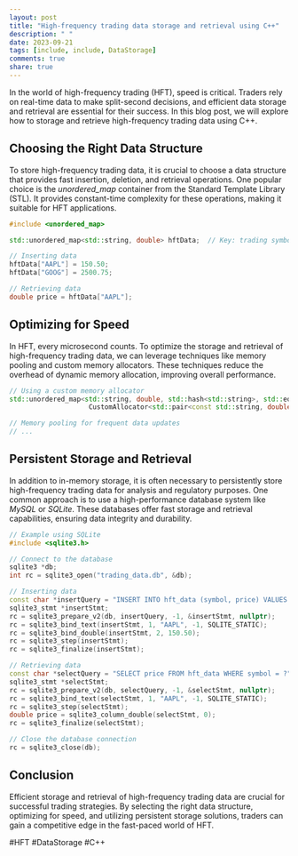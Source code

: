 ```yaml
---
layout: post
title: "High-frequency trading data storage and retrieval using C++"
description: " "
date: 2023-09-21
tags: [include, include, DataStorage]
comments: true
share: true
---
```


In the world of high-frequency trading (HFT), speed is critical. Traders rely on real-time data to make split-second decisions, and efficient data storage and retrieval are essential for their success. In this blog post, we will explore how to storage and retrieve high-frequency trading data using C++.

## Choosing the Right Data Structure
To store high-frequency trading data, it is crucial to choose a data structure that provides fast insertion, deletion, and retrieval operations. One popular choice is the *unordered_map* container from the Standard Template Library (STL). It provides constant-time complexity for these operations, making it suitable for HFT applications.

```cpp
#include <unordered_map>

std::unordered_map<std::string, double> hftData;  // Key: trading symbol, Value: trading price

// Inserting data
hftData["AAPL"] = 150.50;
hftData["GOOG"] = 2500.75;

// Retrieving data
double price = hftData["AAPL"];
```

## Optimizing for Speed
In HFT, every microsecond counts. To optimize the storage and retrieval of high-frequency trading data, we can leverage techniques like memory pooling and custom memory allocators. These techniques reduce the overhead of dynamic memory allocation, improving overall performance.

```cpp
// Using a custom memory allocator
std::unordered_map<std::string, double, std::hash<std::string>, std::equal_to<std::string>,
                    CustomAllocator<std::pair<const std::string, double>>> hftData;

// Memory pooling for frequent data updates
// ...
```

## Persistent Storage and Retrieval
In addition to in-memory storage, it is often necessary to persistently store high-frequency trading data for analysis and regulatory purposes. One common approach is to use a high-performance database system like *MySQL* or *SQLite*. These databases offer fast storage and retrieval capabilities, ensuring data integrity and durability.

```cpp
// Example using SQLite
#include <sqlite3.h>

// Connect to the database
sqlite3 *db;
int rc = sqlite3_open("trading_data.db", &db);

// Inserting data
const char *insertQuery = "INSERT INTO hft_data (symbol, price) VALUES (?, ?)";
sqlite3_stmt *insertStmt;
rc = sqlite3_prepare_v2(db, insertQuery, -1, &insertStmt, nullptr);
rc = sqlite3_bind_text(insertStmt, 1, "AAPL", -1, SQLITE_STATIC);
rc = sqlite3_bind_double(insertStmt, 2, 150.50);
rc = sqlite3_step(insertStmt);
rc = sqlite3_finalize(insertStmt);

// Retrieving data
const char *selectQuery = "SELECT price FROM hft_data WHERE symbol = ?";
sqlite3_stmt *selectStmt;
rc = sqlite3_prepare_v2(db, selectQuery, -1, &selectStmt, nullptr);
rc = sqlite3_bind_text(selectStmt, 1, "AAPL", -1, SQLITE_STATIC);
rc = sqlite3_step(selectStmt);
double price = sqlite3_column_double(selectStmt, 0);
rc = sqlite3_finalize(selectStmt);

// Close the database connection
rc = sqlite3_close(db);
```

## Conclusion
Efficient storage and retrieval of high-frequency trading data are crucial for successful trading strategies. By selecting the right data structure, optimizing for speed, and utilizing persistent storage solutions, traders can gain a competitive edge in the fast-paced world of HFT.

#HFT #DataStorage #C++
